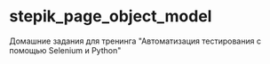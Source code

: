 # stepik_page_object_model
Домашние задания для тренинга "Автоматизация тестирования с помощью Selenium и Python"
